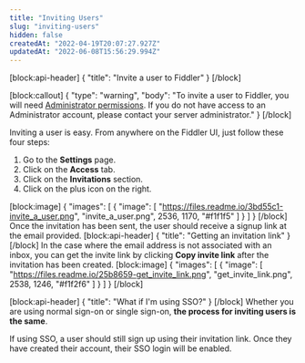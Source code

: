 ```yaml
---
title: "Inviting Users"
slug: "inviting-users"
hidden: false
createdAt: "2022-04-19T20:07:27.927Z"
updatedAt: "2022-06-08T15:56:29.994Z"
---
```

[block:api-header]
{
  "title": "Invite a user to Fiddler"
}
[/block]

[block:callout]
{
  "type": "warning",
  "body": "To invite a user to Fiddler, you will need [Administrator permissions](doc:authorization-and-access-control). If you do not have access to an Administrator account, please contact your server administrator."
}
[/block]

Inviting a user is easy. From anywhere on the Fiddler UI, just follow these four steps:

1. Go to the **Settings** page.
2. Click on the **Access** tab.
3. Click on the **Invitations** section.
4. Click on the plus icon on the right.

[block:image]
{
  "images": [
    {
      "image": [
        "https://files.readme.io/3bd55c1-invite_a_user.png",
        "invite_a_user.png",
        2536,
        1170,
        "#f1f1f5"
      ]
    }
  ]
}
[/block]
Once the invitation has been sent, the user should receive a signup link at the email provided.
[block:api-header]
{
  "title": "Getting an invitation link"
}
[/block]
In the case where the email address is not associated with an inbox, you can get the invite link by clicking **Copy invite link** after the invitation has been created.
[block:image]
{
  "images": [
    {
      "image": [
        "https://files.readme.io/25b8659-get_invite_link.png",
        "get_invite_link.png",
        2538,
        1246,
        "#f1f2f6"
      ]
    }
  ]
}
[/block]

[block:api-header]
{
  "title": "What if I'm using SSO?"
}
[/block]
Whether you are using normal sign-on or single sign-on, **the process for inviting users is the same**.

If using SSO, a user should still sign up using their invitation link. Once they have created their account, their SSO login will be enabled.